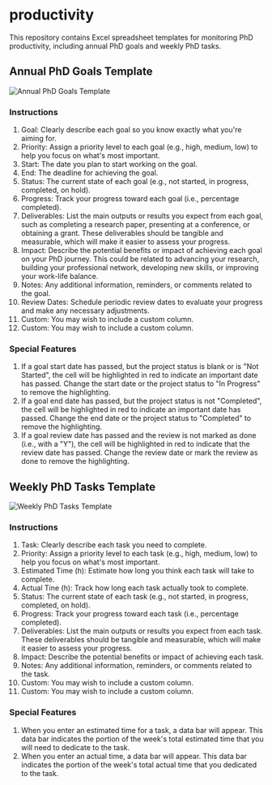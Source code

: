 # productivity

This repository contains Excel spreadsheet templates for monitoring PhD productivity, including annual PhD goals and weekly PhD tasks.

## Annual PhD Goals Template

![Annual PhD Goals Template](https://github.com/sheilaschoepp/productivity/blob/main/.images/Annual%20PhD%20Goals.png?raw=true)

### Instructions
1. Goal: Clearly describe each goal so you know exactly what you're aiming for.
2. Priority: Assign a priority level to each goal (e.g., high, medium, low) to help you focus on what's most important.
3. Start: The date you plan to start working on the goal.
4. End: The deadline for achieving the goal.
5. Status: The current state of each goal (e.g., not started, in progress, completed, on hold).
6. Progress: Track your progress toward each goal (i.e., percentage completed).
7. Deliverables: List the main outputs or results you expect from each goal, such as completing a research paper, presenting at a conference, or obtaining a grant. These deliverables should be tangible and measurable, which will make it easier to assess your progress.
8. Impact: Describe the potential benefits or impact of achieving each goal on your PhD journey. This could be related to advancing your research, building your professional network, developing new skills, or improving your work-life balance.
9. Notes: Any additional information, reminders, or comments related to the goal.
10. Review Dates: Schedule periodic review dates to evaluate your progress and make any necessary adjustments.
11. Custom: You may wish to include a custom column.
12. Custom: You may wish to include a custom column.

### Special Features

1. If a goal start date has passed, but the project status is blank or is "Not Started", the cell will be highlighted in red to indicate an important date has passed.  Change the start date or the project status to "In Progress" to remove the highlighting.
2. If a goal end date has passed, but the project status is not "Completed", the cell will be highlighted in red to indicate an important date has passed.  Change the end date or the project status to "Completed" to remove the highlighting.
3. If a goal review date has passed and the review is not marked as done (i.e., with a "Y"), the cell will be highlighted in red to indicate that the review date has passed.  Change the review date or mark the review as done to remove the highlighting.

## Weekly PhD Tasks Template

![Weekly PhD Tasks Template](https://github.com/sheilaschoepp/productivity/blob/main/.images/Weekly%20PhD%20Tasks.png?raw=true)

### Instructions

1. Task: Clearly describe each task you need to complete.
2. Priority: Assign a priority level to each task (e.g., high, medium, low) to help you focus on what's most important.
3. Estimated Time (h): Estimate how long you think each task will take to complete.
4. Actual Tine (h): Track how long each task actually took to complete.
5. Status: The current state of each task (e.g., not started, in progress, completed, on hold).
6. Progress: Track your progress toward each task (i.e., percentage completed).
7. Deliverables: List the main outputs or results you expect from each task. These deliverables should be tangible and measurable, which will make it easier to assess your progress.
8. Impact: Describe the potential benefits or impact of achieving each task.
9. Notes: Any additional information, reminders, or comments related to the task.
10. Custom: You may wish to include a custom column.
11. Custom: You may wish to include a custom column.

### Special Features

1. When you enter an estimated time for a task, a data bar will appear.  This data bar indicates the portion of the week's total estimated time that you will need to dedicate to the task.
2. When you enter an actual time, a data bar will appear.  This data bar indicates the portion of the week's total actual time that you dedicated to the task.
